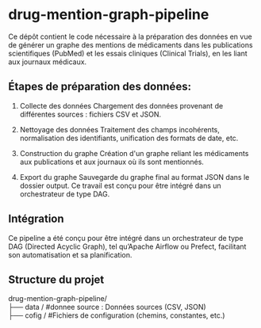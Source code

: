 # drug-mention-graph-pipeline
Ce dépôt contient le code nécessaire à la préparation des données en vue de générer un graphe des mentions de médicaments dans les publications scientifiques (PubMed) et les essais cliniques (Clinical Trials), en les liant aux journaux médicaux.

## Étapes de préparation des données:
1. Collecte des données
Chargement des données provenant de différentes sources : fichiers CSV et JSON.

2. Nettoyage des données
Traitement des champs incohérents, normalisation des identifiants, unification des formats de date, etc.

3. Construction du graphe
Création d'un graphe reliant les médicaments aux publications et aux journaux où ils sont mentionnés.

4. Export du graphe
Sauvegarde du graphe final au format JSON dans le dossier output.
Ce travail est conçu pour être intégré dans un orchestrateur de type DAG.

 ## Intégration
Ce pipeline a été conçu pour être intégré dans un orchestrateur de type DAG (Directed Acyclic Graph), tel qu’Apache Airflow ou Prefect, facilitant son automatisation et sa planification.

##  Structure du projet
drug-mention-graph-pipeline/  
├── data /    #donnee source : Données sources (CSV, JSON)  
├── cofig /   #Fichiers de configuration (chemins, constantes, etc.)  
          
